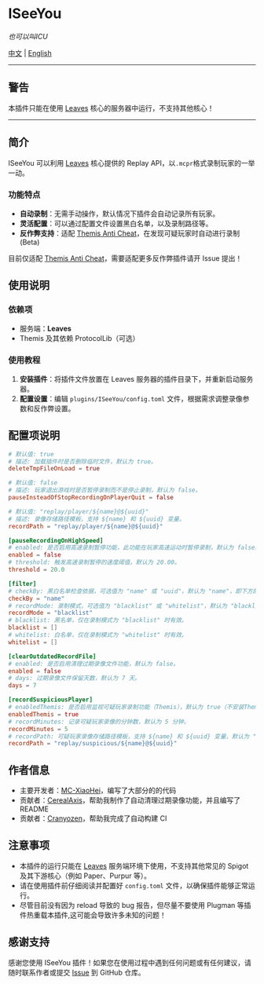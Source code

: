 # ISeeYou

_也可以叫ICU_

[中文](README_CN.md) | [English](README.MD)

---

## 警告

本插件只能在使用 [Leaves](https://leavesmc.org/) 核心的服务器中运行，不支持其他核心！

---

## 简介

ISeeYou 可以利用 [Leaves](https://leavesmc.org/) 核心提供的 Replay API，以`.mcpr`格式录制玩家的一举一动。

### 功能特点

- **自动录制**：无需手动操作，默认情况下插件会自动记录所有玩家。
- **灵活配置**：可以通过配置文件设置黑白名单，以及录制路径等。
- **反作弊支持**：适配 [Themis Anti Cheat](https://www.spigotmc.org/resources/themis-anti-cheat-1-17-1-20-bedrock-support-paper-compatibility-free-optimized.90766/)，在发现可疑玩家时自动进行录制 (Beta)

目前仅适配 [Themis Anti Cheat](https://www.spigotmc.org/resources/themis-anti-cheat-1-17-1-20-bedrock-support-paper-compatibility-free-optimized.90766/)，需要适配更多反作弊插件请开 Issue 提出！

## 使用说明

### 依赖项

- 服务端：**Leaves**
- Themis 及其依赖 ProtocolLib（可选）

### 使用教程

1. **安装插件**：将插件文件放置在 Leaves 服务器的插件目录下，并重新启动服务器。
2. **配置设置**：编辑 `plugins/ISeeYou/config.toml` 文件，根据需求调整录像参数和反作弊设置。

## 配置项说明

```toml
# 默认值: true
# 描述: 加载插件时是否删除临时文件，默认为 true。
deleteTmpFileOnLoad = true

# 默认值: false
# 描述: 玩家退出游戏时是否暂停录制而不是停止录制，默认为 false。
pauseInsteadOfStopRecordingOnPlayerQuit = false

# 默认值: "replay/player/${name}@${uuid}"
# 描述: 录像存储路径模板，支持 ${name} 和 ${uuid} 变量。
recordPath = "replay/player/${name}@${uuid}"

[pauseRecordingOnHighSpeed]
# enabled: 是否启用高速录制暂停功能，此功能在玩家高速运动时暂停录制，默认为 false。
enabled = false
# threshold: 触发高速录制暂停的速度阈值，默认为 20.00。
threshold = 20.0

[filter]
# checkBy: 黑白名单检查依据，可选值为 "name" 或 "uuid"，默认为 "name"，即下方的黑白名单中填写的是玩家名。
checkBy = "name"
# recordMode: 录制模式，可选值为 "blacklist" 或 "whitelist"，默认为 "blacklist"。
recordMode = "blacklist"
# blacklist: 黑名单，仅在录制模式为 "blacklist" 时有效。
blacklist = []
# whitelist: 白名单，仅在录制模式为 "whitelist" 时有效。
whitelist = []

[clearOutdatedRecordFile]
# enabled: 是否启用清理过期录像文件功能，默认为 false。
enabled = false
# days: 过期录像文件保留天数，默认为 7 天。
days = 7

[recordSuspiciousPlayer]
# enabledThemis: 是否启用监视可疑玩家录制功能（Themis），默认为 true（不安装Themis启用此项也无效）。
enabledThemis = true
# recordMinutes: 记录可疑玩家录像的分钟数，默认为 5 分钟。
recordMinutes = 5
# recordPath: 可疑玩家录像存储路径模板，支持 ${name} 和 ${uuid} 变量，默认为 "replay/suspicious/${name}@${uuid}"。
recordPath = "replay/suspicious/${name}@${uuid}"

```

## 作者信息

- 主要开发者：[MC-XiaoHei](https://github.com/MC-XiaoHei)，编写了大部分的的代码
- 贡献者：[CerealAxis](https://github.com/CerealAxis)，帮助我制作了自动清理过期录像功能，并且编写了 README
- 贡献者：[Cranyozen](https://github.com/Cranyozen)，帮助我完成了自动构建 CI

## 注意事项

- 本插件的运行只能在 [Leaves](https://leavesmc.top/) 服务端环境下使用，不支持其他常见的 Spigot 及其下游核心（例如 Paper、Purpur 等）。
- 请在使用插件前仔细阅读并配置好 `config.toml` 文件，以确保插件能够正常运行。
- 尽管目前没有因为 reload 导致的 bug 报告，但尽量不要使用 Plugman 等插件热重载本插件,这可能会导致许多未知的问题！

## 感谢支持

感谢您使用 ISeeYou 插件！如果您在使用过程中遇到任何问题或有任何建议，请随时联系作者或提交 [Issue](https://github.com/MC-XiaoHei/ISeeYou/issues) 到 GitHub 仓库。
